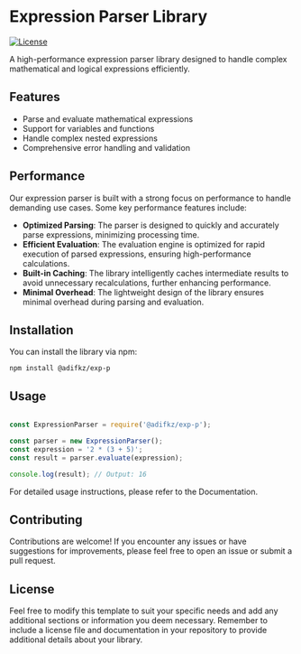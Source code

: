 # Expression Parser Library

[![License](https://img.shields.io/badge/License-MIT-blue.svg)](LICENSE)

A high-performance expression parser library designed to handle complex mathematical and logical expressions efficiently.

## Features

- Parse and evaluate mathematical expressions
- Support for variables and functions
- Handle complex nested expressions
- Comprehensive error handling and validation

## Performance

Our expression parser is built with a strong focus on performance to handle demanding use cases. Some key performance features include:

- **Optimized Parsing**: The parser is designed to quickly and accurately parse expressions, minimizing processing time.
- **Efficient Evaluation**: The evaluation engine is optimized for rapid execution of parsed expressions, ensuring high-performance calculations.
- **Built-in Caching**: The library intelligently caches intermediate results to avoid unnecessary recalculations, further enhancing performance.
- **Minimal Overhead**: The lightweight design of the library ensures minimal overhead during parsing and evaluation.

## Installation

You can install the library via npm:

```shell
npm install @adifkz/exp-p
```

## Usage
```javascript

const ExpressionParser = require('@adifkz/exp-p');

const parser = new ExpressionParser();
const expression = '2 * (3 + 5)';
const result = parser.evaluate(expression);

console.log(result); // Output: 16

```

For detailed usage instructions, please refer to the Documentation.

## Contributing
Contributions are welcome! If you encounter any issues or have suggestions for improvements, please feel free to open an issue or submit a pull request.

## License
Feel free to modify this template to suit your specific needs and add any additional sections or information you deem necessary. Remember to include a license file and documentation in your repository to provide additional details about your library.

